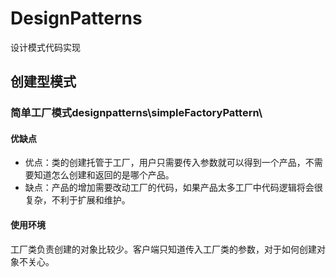 # DesignPatterns
设计模式代码实现

## 创建型模式
### 简单工厂模式designpatterns\simpleFactoryPattern\
#### 优缺点
- 优点：类的创建托管于工厂，用户只需要传入参数就可以得到一个产品，不需要知道怎么创建和返回的是哪个产品。
- 缺点：产品的增加需要改动工厂的代码，如果产品太多工厂中代码逻辑将会很复杂，不利于扩展和维护。

#### 使用环境
工厂类负责创建的对象比较少。客户端只知道传入工厂类的参数，对于如何创建对象不关心。
